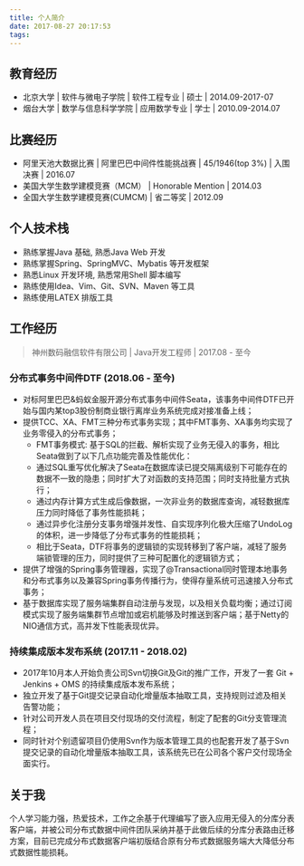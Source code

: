 ```yaml
---
title: 个人简介
date: 2017-08-27 20:17:53
tags: 
---
```


## 教育经历
- 北京大学 | 软件与微电子学院 | 软件工程专业 | 硕士 | 2014.09-2017-07
- 烟台大学 | 数学与信息科学学院 | 应用数学专业 | 学士 | 2010.09-2014.07

## 比赛经历
- 阿里天池大数据比赛 | 阿里巴巴中间件性能挑战赛 | 45/1946(top 3%) | 入围决赛 | 2016.07
- 美国大学生数学建模竞赛（MCM） | Honorable Mention | 2014.03
- 全国大学生数学建模竞赛(CUMCM) | 省二等奖 | 2012.09

## 个人技术栈
- 熟练掌握Java 基础, 熟悉Java Web 开发
- 熟练掌握Spring、SpringMVC、Mybatis 等开发框架
- 熟悉Linux 开发环境, 熟悉常用Shell 脚本编写
- 熟练使用Idea、Vim、Git、SVN、Maven 等工具
- 熟练使用LATEX 排版工具

## 工作经历
> 神州数码融信软件有限公司 | Java开发工程师 | 2017.08 - 至今

### 分布式事务中间件DTF (2018.06 - 至今)
- 对标阿里巴巴&蚂蚁金服开源分布式事务中间件Seata，该事务中间件DTF已开始与国内某top3股份制商业银行离岸业务系统完成对接准备上线；
- 提供TCC、XA、FMT三种分布式事务实现；其中FMT事务、XA事务均实现了业务零侵入的分布式事务；
  - FMT事务模式: 基于SQL的拦截、解析实现了业务无侵入的事务，相比 Seata做到了以下几点功能完善及性能优化：
  - 通过SQL重写优化解决了Seata在数据库读已提交隔离级别下可能存在的数据不一致的隐患；同时扩大了对函数的支持范围；同时支持批量方式执行；
  - 通过内存计算方式生成后像数据，一次非业务的数据库查询，减轻数据库压力同时降低了事务性能损耗；
  - 通过异步化注册分支事务增强并发性、自实现序列化极大压缩了UndoLog的体积，进一步降低了分布式事务的性能损耗；
  - 相比于Seata，DTF将事务的逻辑锁的实现转移到了客户端，减轻了服务端锁管理的压力，同时提供了三种可配置化的逻辑锁方式；
- 提供了增强的Spring事务管理器，实现了@Transactional同时管理本地事务和分布式事务以及兼容Spring事务传播行为，使得存量系统可迅速接入分布式事务；
- 基于数据库实现了服务端集群自动注册与发现，以及相关负载均衡；通过订阅模式实现了服务端集群节点增加或宕机能够及时推送到客户端；基于Netty的NIO通信方式，高并发下性能表现优异。
### 持续集成版本发布系统 (2017.11 - 2018.02)
- 2017年10月本人开始负责公司Svn切换Git及Git的推广工作，开发了一套 Git + Jenkins + OMS 的持续集成版本发布系统；
- 独立开发了基于Git提交记录自动化增量版本抽取工具，支持规则过滤及相关告警功能；
- 针对公司开发人员在项目交付现场的交付流程，制定了配套的Git分支管理流程；
- 同时针对个别遗留项目仍使用Svn作为版本管理工具的也配套开发了基于Svn提交记录的自动化增量版本抽取工具，该系统先已在公司各个客户交付现场全面实行。

## 关于我

个人学习能力强，热爱技术，工作之余基于代理编写了嵌入应用无侵入的分库分表客户端，并被公司分布式数据中间件团队采纳并基于此做后续的分库分表路由迁移方案，目前已完成分布式数据客户端初版结合原有分布式数据服务端大大降低分布式数据性能损耗。